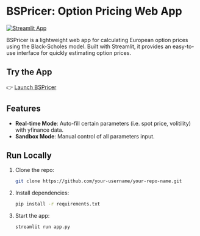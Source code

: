 # BSPricer: Option Pricing Web App

[![Streamlit App](https://img.shields.io/badge/Streamlit-App-blue)](https://bspricer.streamlit.app/)

BSPricer is a lightweight web app for calculating European option prices using the Black-Scholes model. Built with Streamlit, it provides an easy-to-use interface for quickly estimating option prices.

## Try the App

👉 [Launch BSPricer](https://bspricer.streamlit.app/)

## Features

- **Real-time Mode**: Auto-fill certain parameters (i.e. spot price, volitility) with yfinance data.
- **Sandbox Mode**: Manual control of all parameters input.

## Run Locally

1. Clone the repo:
    ```bash
    git clone https://github.com/your-username/your-repo-name.git
    ```
2. Install dependencies:
    ```bash
    pip install -r requirements.txt
    ```
3. Start the app:
    ```bash
    streamlit run app.py
    ```
